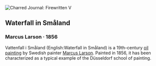 <div class="artwork-of-the-day">
  <div class="container">
    <div class="img-wrapper">
      <img
        src="https://uploads1.wikiart.org/images/marcus-larson/waterfall-in-sm-land-1856.jpg!Large.jpg"
        alt="Charred Journal: Firewritten V" />
    </div>
    <div class="artwork-detail">
      <div class="artwork-origin"> 
        <h2 class="artwork-name">Waterfall in Småland</h2>
        <h3 class="artist">
          Marcus Larson
                    ·  1856
        </h3>
      </div>
      <p class="description">
        <span class="artwork-description-text ng-binding" ng-bind-html="viewModel.ArtworkOfTheDay.Description | unsafe">Vattenfall i Småland (English:Waterfall in Småland) is a 19th-century <a target="_blank" href="/en/paintings-by-media/oil-on-sacking">oil painting</a> by Swedish painter <a target="_blank" href="/en/marcus-larson">Marcus Larson</a>. Painted in 1856, it has been characterized as a typical example of the Düsseldorf school of painting.</span>
                        <div class="text-shadow-container ng-hide" ng-show="showShadow"></div>
      </p>
    </div>
  </div>

</div>
